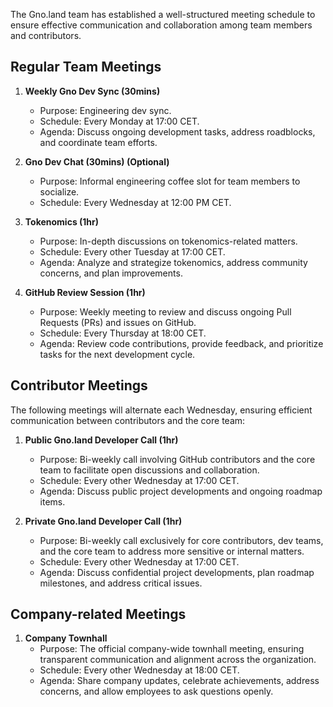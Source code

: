 The Gno.land team has established a well-structured meeting schedule to ensure effective communication and collaboration among team members and contributors.

## Regular Team Meetings

1. **Weekly Gno Dev Sync (30mins)**
    - Purpose: Engineering dev sync.
    - Schedule: Every Monday at 17:00 CET.
    - Agenda: Discuss ongoing development tasks, address roadblocks, and coordinate team efforts.

2. **Gno Dev Chat (30mins) (Optional)**
    - Purpose: Informal engineering coffee slot for team members to socialize.
    - Schedule: Every Wednesday at 12:00 PM CET.

3. **Tokenomics (1hr)**
    - Purpose: In-depth discussions on tokenomics-related matters.
    - Schedule: Every other Tuesday at 17:00 CET.
    - Agenda: Analyze and strategize tokenomics, address community concerns, and plan improvements.

4. **GitHub Review Session (1hr)**
    - Purpose: Weekly meeting to review and discuss ongoing Pull Requests (PRs) and issues on GitHub.
    - Schedule: Every Thursday at 18:00 CET.
    - Agenda: Review code contributions, provide feedback, and prioritize tasks for the next development cycle.

## Contributor Meetings

The following meetings will alternate each Wednesday, ensuring efficient communication between contributors and the core team:

1. **Public Gno.land Developer Call (1hr)**
    - Purpose: Bi-weekly call involving GitHub contributors and the core team to facilitate open discussions and collaboration.
    - Schedule: Every other Wednesday at 17:00 CET.
    - Agenda: Discuss public project developments and ongoing roadmap items.

2. **Private Gno.land Developer Call (1hr)**
    - Purpose: Bi-weekly call exclusively for core contributors, dev teams, and the core team to address more sensitive or internal matters.
    - Schedule: Every other Wednesday at 17:00 CET.
    - Agenda: Discuss confidential project developments, plan roadmap milestones, and address critical issues.


## Company-related Meetings

1. **Company Townhall**
    - Purpose: The official company-wide townhall meeting, ensuring transparent communication and alignment across the organization.
    - Schedule: Every other Wednesday at 18:00 CET.
    - Agenda: Share company updates, celebrate achievements, address concerns, and allow employees to ask questions openly.

